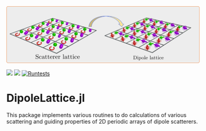 
<div align="center">
  <img src="docs/src/Pictures/mapping.png" alt="Dipole Lattice Logo"></img>
</div>

[![](https://img.shields.io/badge/docs-stable-blue.svg)](https://vmkhit.github.io/DipoleLattice.jl/dev)
[![](https://img.shields.io/badge/docs-dev-blue.svg)](https://vmkhit.github.io/DipoleLattice.jl/dev)
[![Runtests](https://github.com/vmkhit/DipoleLattice.jl/actions/workflows/Runtests.yml/badge.svg)](https://github.com/vmkhit/DipoleLattice.jl/actions/workflows/Runtests.yml)
# DipoleLattice.jl
This package implements various routines to do calculations of various scattering and guiding properties of 2D periodic arrays of dipole scatterers.   

